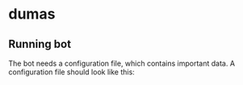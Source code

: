 # dumas

## Running bot

The bot needs a configuration file, which contains important data. A configuration file should look like this:

```json

```
